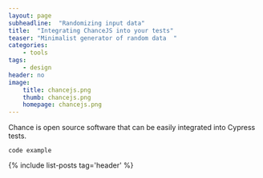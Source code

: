 ```yaml
---
layout: page
subheadline:  "Randomizing input data"
title:  "Integrating ChanceJS into your tests"
teaser: "Minimalist generator of random data  "
categories:
    - tools
tags:
    - design
header: no
image:
    title: chancejs.png
    thumb: chancejs.png
    homepage: chancejs.png
---
```

Chance is open source software that can be easily integrated into Cypress tests.
<!--more-->

~~~
code example
~~~


{% include list-posts tag='header' %}
